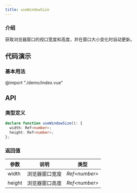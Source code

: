 ```yaml
---
title: useWindowSize
---
```


### 介绍

获取浏览器窗口的视口宽度和高度，并在窗口大小变化时自动更新。

## 代码演示

### 基本用法
@import "./demo/index.vue"

## API

### 类型定义

```ts
declare function useWindowSize(): {
  width: Ref<number>;
  height: Ref<number>;
};
```

### 返回值

| 参数   | 说明           | 类型           |
| ------ | -------------- | -------------- |
| width  | 浏览器窗口宽度 | _Ref\<number>_ |
| height | 浏览器窗口高度 | _Ref\<number>_ |

